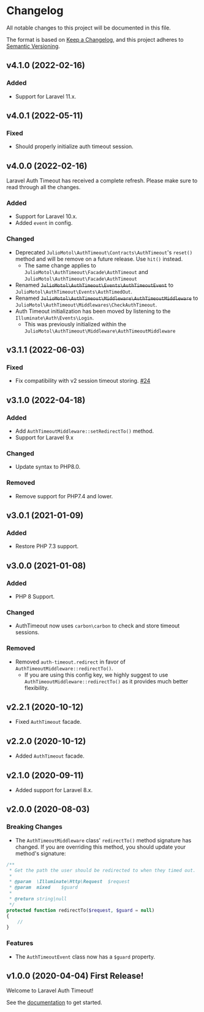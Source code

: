 # Changelog

All notable changes to this project will be documented in this file.

The format is based on [Keep a Changelog](https://keepachangelog.com/en/1.0.0/),
and this project adheres to [Semantic Versioning](https://semver.org/spec/v2.0.0.html).

## v4.1.0 (2022-02-16)

### Added

- Support for Laravel 11.x.

## v4.0.1 (2022-05-11)

### Fixed

- Should properly initialize auth timeout session.

## v4.0.0 (2022-02-16)

Laravel Auth Timeout has received a complete refresh. Please make sure to read through all the changes.

### Added

- Support for Laravel 10.x.
- Added `event` in config.

### Changed

- Deprecated `JulioMotol\AuthTimeout\Contracts\AuthTimeout`'s `reset()` method and will be remove on a future release. Use `hit()` instead.
    - The same change applies to `JulioMotol\AuthTimeout\Facade\AuthTimeout` and `JulioMotol\AuthTimeout\Facade\AuthTimeout`
- Renamed ~~`JulioMotol\AuthTimeout\Events\AuthTimeoutEvent`~~ to `JulioMotol\AuthTimeout\Events\AuthTimedOut`.
- Renamed ~~`JulioMotol\AuthTimeout\Middleware\AuthTimeoutMiddleware`~~ to `JulioMotol\AuthTimeout\Middlewares\CheckAuthTimeout`.
- Auth Timeout initialization has been moved by listening to the `Illuminate\Auth\Events\Login`.
    - This was previously initialized within the `JulioMotol\AuthTimeout\Middleware\AuthTimeoutMiddleware`

## v3.1.1 (2022-06-03)

### Fixed

-   Fix compatibility with v2 session timeout storing. [#24](https://github.com/juliomotol/laravel-auth-timeout/issues/24)

## v3.1.0 (2022-04-18)

### Added

-   Add `AuthTimeoutMiddleware::setRedirectTo()` method.
-   Support for Laravel 9.x

### Changed

-   Update syntax to PHP8.0.

### Removed

-   Remove support for PHP7.4 and lower.

## v3.0.1 (2021-01-09)

### Added

-   Restore PHP 7.3 support.

## v3.0.0 (2021-01-08)

### Added

-   PHP 8 Support.

### Changed

-   AuthTimeout now uses `carbon\carbon` to check and store timeout sessions.

### Removed

-   Removed `auth-timeout.redirect` in favor of `AuthTimeoutMiddleware::redirectTo()`.
    -   If you are using this config key, we highly suggest to use `AuthTimeoutMiddleware::redirectTo()` as it provides much better flexibility.

## v2.2.1 (2020-10-12)

-   Fixed `AuthTimeout` facade.

## v2.2.0 (2020-10-12)

-   Added `AuthTimeout` facade.

## v2.1.0 (2020-09-11)

-   Added support for Laravel 8.x.

## v2.0.0 (2020-08-03)

### Breaking Changes

-   The `AuthTimeoutMiddleware` class' `redirectTo()` method signature has changed. If you are overriding this method, you should update your method's signature:

```php
/**
 * Get the path the user should be redirected to when they timed out.
 *
 * @param  \Illuminate\Http\Request  $request
 * @param  mixed    $guard
 *
 * @return string|null
 */
protected function redirectTo($request, $guard = null)
{
    //
}
```

### Features

-   The `AuthTimeoutEvent` class now has a `$guard` property.

## v1.0.0 (2020-04-04) First Release!

Welcome to Laravel Auth Timeout!

See the [documentation](./README.md) to get started.
